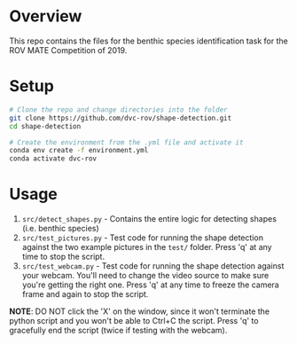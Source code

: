 # Overview

This repo contains the files for the benthic species identification task for the ROV MATE Competition of 2019.

# Setup

```bash
# Clone the repo and change directories into the folder
git clone https://github.com/dvc-rov/shape-detection.git
cd shape-detection

# Create the environment from the .yml file and activate it
conda env create -f environment.yml
conda activate dvc-rov
```

# Usage
1. `src/detect_shapes.py` - Contains the entire logic for detecting shapes (i.e. benthic species)
2. `src/test_pictures.py` - Test code for running the shape detection against the two example pictures in the `test/` folder. Press 'q' at any time to stop the script.
3. `src/test_webcam.py` - Test code for running the shape detection against your webcam. You'll need to change the video source to make sure you're getting the right one. Press 'q' at any time to freeze the camera frame and again to stop the script.

**NOTE**: DO NOT click the 'X' on the window, since it won't terminate the python script and you won't be able to Ctrl+C the script. Press 'q' to gracefully end the script (twice if testing with the webcam).